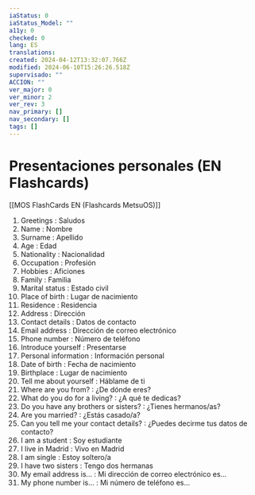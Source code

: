 ```yaml
---
iaStatus: 0
iaStatus_Model: ""
a11y: 0
checked: 0
lang: ES
translations: 
created: 2024-04-12T13:32:07.766Z
modified: 2024-06-10T15:26:26.518Z
supervisado: ""
ACCION: ""
ver_major: 0
ver_minor: 2
ver_rev: 3
nav_primary: []
nav_secondary: []
tags: []
---
```

# Presentaciones personales (EN Flashcards)

[[MOS FlashCards EN (Flashcards MetsuOS)]]

1. Greetings : Saludos
2. Name : Nombre
3. Surname : Apellido
4. Age : Edad
5. Nationality : Nacionalidad
6. Occupation : Profesión
7. Hobbies : Aficiones
8. Family : Familia
9. Marital status : Estado civil
10. Place of birth : Lugar de nacimiento
11. Residence : Residencia
12. Address : Dirección
13. Contact details : Datos de contacto
14. Email address : Dirección de correo electrónico
15. Phone number : Número de teléfono
16. Introduce yourself : Presentarse
17. Personal information : Información personal
18. Date of birth : Fecha de nacimiento
19. Birthplace : Lugar de nacimiento
20. Tell me about yourself : Háblame de ti
21. Where are you from? : ¿De dónde eres?
22. What do you do for a living? : ¿A qué te dedicas?
23. Do you have any brothers or sisters? : ¿Tienes hermanos/as?
24. Are you married? : ¿Estás casado/a?
25. Can you tell me your contact details? : ¿Puedes decirme tus datos de contacto?
26. I am a student : Soy estudiante
27. I live in Madrid : Vivo en Madrid
28. I am single : Estoy soltero/a
29. I have two sisters : Tengo dos hermanas
30. My email address is... : Mi dirección de correo electrónico es...
31. My phone number is... : Mi número de teléfono es...
